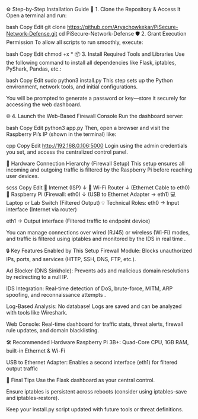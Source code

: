 ⚙️ Step-by-Step Installation Guide
🔧 1. Clone the Repository & Access It
Open a terminal and run:

bash
Copy
Edit
git clone https://github.com/Aryachowkekar/PiSecure-Network-Defense.git
cd PiSecure-Network-Defense
🛡️ 2. Grant Execution Permission
To allow all scripts to run smoothly, execute:

bash
Copy
Edit
chmod +x *
📦 3. Install Required Tools and Libraries
Use the following command to install all dependencies like Flask, iptables, PyShark, Pandas, etc.:

bash
Copy
Edit
sudo python3 install.py
This step sets up the Python environment, network tools, and initial configurations.

You will be prompted to generate a password or key—store it securely for accessing the web dashboard.

🌐 4. Launch the Web-Based Firewall Console
Run the dashboard server:

bash
Copy
Edit
python3 app.py
Then, open a browser and visit the Raspberry Pi’s IP (shown in the terminal) like:

cpp
Copy
Edit
http://192.168.0.106:5000
Login using the admin credentials you set, and access the centralized control panel.

🔌 Hardware Connection Hierarchy (Firewall Setup)
This setup ensures all incoming and outgoing traffic is filtered by the Raspberry Pi before reaching user devices.

scss
Copy
Edit
📡 Internet (ISP)
   ↓
📶 Wi-Fi Router
   ↓ (Ethernet Cable to eth0)
🧠 Raspberry Pi (Firewall: eth0)
   ↓ (USB to Ethernet Adapter → eth1)
💻 Laptop or Lab Switch (Filtered Output)
💡 Technical Roles:
eth0 → Input interface (Internet via router)

eth1 → Output interface (Filtered traffic to endpoint device)

You can manage connections over wired (RJ45) or wireless (Wi-Fi) modes, and traffic is filtered using iptables and monitored by the IDS in real time​
.

🔒 Key Features Enabled by This Setup
Firewall Module: Blocks unauthorized IPs, ports, and services (HTTP, SSH, DNS, FTP, etc.).

Ad Blocker (DNS Sinkhole): Prevents ads and malicious domain resolutions by redirecting to a null IP.

IDS Integration: Real-time detection of DoS, brute-force, MITM, ARP spoofing, and reconnaissance attempts​
.

Log-Based Analysis: No database! Logs are saved and can be analyzed with tools like Wireshark.

Web Console: Real-time dashboard for traffic stats, threat alerts, firewall rule updates, and domain blacklisting.

🛠 Recommended Hardware
Raspberry Pi 3B+: Quad-Core CPU, 1GB RAM, built-in Ethernet & Wi-Fi

USB to Ethernet Adapter: Enables a second interface (eth1) for filtered output traffic​

📌 Final Tips
Use the Flask dashboard as your central control.

Ensure iptables is persistent across reboots (consider using iptables-save and iptables-restore).

Keep your install.py script updated with future tools or threat definitions.

